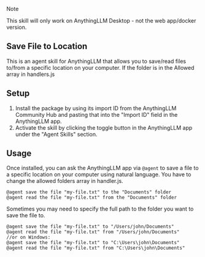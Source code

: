 >[!NOTE]
> This skill will only work on AnythingLLM Desktop - not the web app/docker version.

## Save File to Location

This is an agent skill for AnythingLLM that allows you to save/read files to/from a specific location on your computer.
If the folder is in the Allowed array in handlers.js
## Setup

1. Install the package by using its import ID from the AnythingLLM Community Hub and pasting that into the "Import ID" field in the AnythingLLM app.
2. Activate the skill by clicking the toggle button in the AnythingLLM app under the "Agent Skills" section.

## Usage

Once installed, you can ask the AnythingLLM app via `@agent` to save a file to a specific location on your computer using natural language.
You have to change the allowed folders array in handler.js.
~~~
@agent save the file "my-file.txt" to the "Documents" folder
@agent read the file "my-file.txt" from the "Documents" folder
~~~

Sometimes you may need to specify the full path to the folder you want to save the file to.

~~~
@agent save the file "my-file.txt" to "/Users/john/Documents"
@agent read the file "my-file.txt" from "/Users/john/Documents"
//or on Windows:
@agent save the file "my-file.txt" to "C:\Users\john\Documents"
@agent read the file "my-file.txt" from "C:\Users\john\Documents"
~~~

